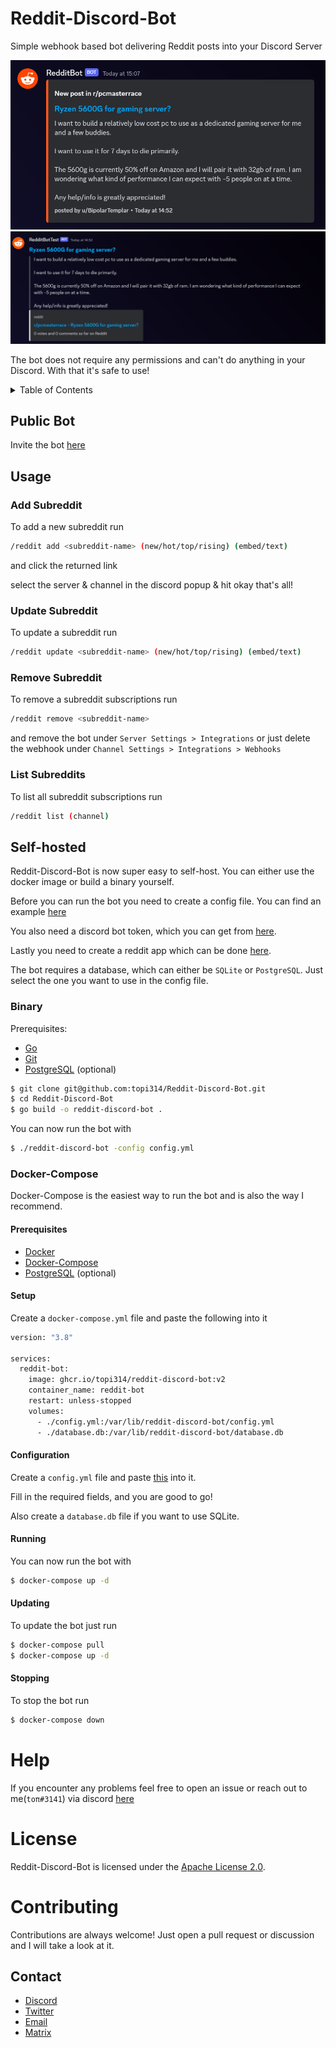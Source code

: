 # Reddit-Discord-Bot

Simple webhook based bot delivering Reddit posts into your Discord Server

<img src=".github/embed-preview.png" alt="embed reddit post">
<img src=".github/text-preview.png" alt="text reddit post">

The bot does not require any permissions and can't do anything in your Discord. With that it's safe to use!

<details>
<summary>Table of Contents</summary>

- [Public Bot](#public-bot)
- [Usage](#usage)
	- [Add Subreddit](#add-subreddit)
	- [Remove Subreddit](#remove-subreddit)
	- [List Subreddits](#list-subreddits)
- [Self-hosted](#self-hosted)
	- [Binary](#binary)
	- [Docker-Compose](#docker-compose)
- [Help](#help)
- [License](#license)
- [Contributing](#contributing)
- [Contact](#contact)

</details>

## Public Bot

Invite the bot [here](https://discord.com/oauth2/authorize?client_id=846396249241288796&scope=applications.commands)

## Usage

### Add Subreddit

To add a new subreddit run

```bash
/reddit add <subreddit-name> (new/hot/top/rising) (embed/text)
```

and click the returned link

select the server & channel in the discord popup & hit okay that's all!

### Update Subreddit

To update a subreddit run

```bash
/reddit update <subreddit-name> (new/hot/top/rising) (embed/text)
```

### Remove Subreddit

To remove a subreddit subscriptions run

```bash
/reddit remove <subreddit-name>
```

and remove the bot under `Server Settings > Integrations` or just delete the webhook under `Channel Settings > Integrations > Webhooks`

### List Subreddits

To list all subreddit subscriptions run

```bash
/reddit list (channel)
```

## Self-hosted

Reddit-Discord-Bot is now super easy to self-host. You can either use the docker image or build a binary yourself.

Before you can run the bot you need to create a config file. You can find an example [here](/config.example.yml)

You also need a discord bot token, which you can get from [here](https://discord.com/developers/applications).

Lastly you need to create a reddit app which can be done [here](https://www.reddit.com/prefs/apps/).

The bot requires a database, which can either be `SQLite` or `PostgreSQL`. Just select the one you want to use in the config file.

### Binary

Prerequisites:

- [Go](https://golang.org/doc/install)
- [Git](https://git-scm.com/downloads)
- [PostgreSQL](https://www.postgresql.org/download/) (optional)

```bash
$ git clone git@github.com:topi314/Reddit-Discord-Bot.git
$ cd Reddit-Discord-Bot
$ go build -o reddit-discord-bot .
```

You can now run the bot with

```bash
$ ./reddit-discord-bot -config config.yml
```

### Docker-Compose

Docker-Compose is the easiest way to run the bot and is also the way I recommend.

#### Prerequisites

- [Docker](https://docs.docker.com/get-docker/)
- [Docker-Compose](https://docs.docker.com/compose/install/)
- [PostgreSQL](https://www.postgresql.org/download/) (optional)

#### Setup

Create a `docker-compose.yml` file and paste the following into it

```bash
version: "3.8"

services:
  reddit-bot:
    image: ghcr.io/topi314/reddit-discord-bot:v2
    container_name: reddit-bot
    restart: unless-stopped
    volumes:
      - ./config.yml:/var/lib/reddit-discord-bot/config.yml
      - ./database.db:/var/lib/reddit-discord-bot/database.db
```

#### Configuration

Create a `config.yml` file and paste [this](/config.example.yml) into it.

Fill in the required fields, and you are good to go!

Also create a `database.db` file if you want to use SQLite.

#### Running

You can now run the bot with

```bash
$ docker-compose up -d
```

#### Updating

To update the bot just run

```bash
$ docker-compose pull
$ docker-compose up -d
```

#### Stopping

To stop the bot run

```bash
$ docker-compose down
```

# Help

If you encounter any problems feel free to open an issue or reach out to me(`toπ#3141`) via discord [here](https://discord.gg/RKM92xXu4Y)

# License

Reddit-Discord-Bot is licensed under the [Apache License 2.0](/LICENSE).

# Contributing

Contributions are always welcome! Just open a pull request or discussion and I will take a look at it.

## Contact

- [Discord](https://discord.gg/sD3ABd5)
- [Twitter](https://twitter.com/topi314)
- [Email](mailto:git@topi.wtf)
- [Matrix](https://matrix.to/#/@topi:topi.wtf)
